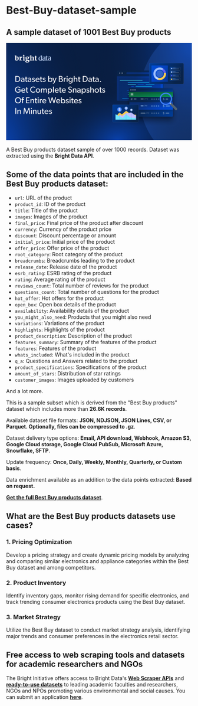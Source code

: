 # Best-Buy-dataset-sample

<h2>A sample dataset of 1001 Best Buy products</h2>

![Best Buy products dataset header](https://github.com/luminati-io/Home-Depot-dataset-sample/blob/main/Home-Depot-datasets.png)

A Best Buy products dataset sample of over 1000 records. Dataset was extracted using the <b>Bright Data API</b>.

<h2>Some of the data points that are included in the Best Buy products dataset:</h2>

* ```url```: URL of the product  
* ```product_id```: ID of the product  
* ```title```: Title of the product  
* ```images```: Images of the product  
* ```final_price```: Final price of the product after discount  
* ```currency```: Currency of the product price  
* ```discount```: Discount percentage or amount  
* ```initial_price```: Initial price of the product  
* ```offer_price```: Offer price of the product  
* ```root_category```: Root category of the product  
* ```breadcrumbs```: Breadcrumbs leading to the product  
* ```release_date```: Release date of the product  
* ```esrb_rating```: ESRB rating of the product  
* ```rating```: Average rating of the product  
* ```reviews_count```: Total number of reviews for the product  
* ```questions_count```: Total number of questions for the product  
* ```hot_offer```: Hot offers for the product  
* ```open_box```: Open box details of the product  
* ```availability```: Availability details of the product  
* ```you_might_also_need```: Products that you might also need  
* ```variations```: Variations of the product  
* ```highlights```: Highlights of the product  
* ```product_description```: Description of the product  
* ```features_summary```: Summary of the features of the product  
* ```features```: Features of the product  
* ```whats_included```: What's included in the product  
* ```q_a```: Questions and Answers related to the product  
* ```product_specifications```: Specifications of the product  
* ```amount_of_stars```: Distribution of star ratings  
* ```customer_images```: Images uploaded by customers  

And a lot more.

This is a sample subset which is derived from the "Best Buy products"
dataset which includes more than <b>26.6K records</b>.

Available dataset file formats: <b>JSON, NDJSON, JSON Lines, CSV, or Parquet. Optionally, files can be compressed to .gz</b>.

Dataset delivery type options: <b>Email, API download, Webhook, Amazon S3, Google Cloud storage, Google Cloud PubSub, Microsoft Azure, Snowflake, SFTP</b>.

Update frequency: <b>Once, Daily, Weekly, Monthly, Quarterly, or Custom basis</b>.

Data enrichment available as an addition to the data points extracted: <b>Based on request.</b>

<b>[Get the full Best Buy products dataset](https://brightdata.com/products/datasets/best-buy)</b>.

<h2>What are the Best Buy products datasets use cases?</h2>

<h3>1. Pricing Optimization</h3>
Develop a pricing strategy and create dynamic pricing models by analyzing and comparing similar electronics and appliance categories within the Best Buy dataset and among competitors.

<h3>2. Product Inventory</h3>
Identify inventory gaps, monitor rising demand for specific electronics, and track trending consumer electronics products using the Best Buy dataset.

<h3>3. Market Strategy</h3>
Utilize the Best Buy dataset to conduct market strategy analysis, identifying major trends and consumer preferences in the electronics retail sector.

<h2>Free access to web scraping tools and datasets for academic researchers and NGOs</h2>

The Bright Initiative offers access to Bright Data's <b>[Web Scraper APIs](https://brightdata.com/products/web-scraper)</b> and <b>[ready-to-use datasets](https://brightdata.com/products/datasets)</b> to leading academic faculties and researchers, NGOs and NPOs promoting various environmental and social causes. You can submit an application <b>[here](https://brightinitiative.com)</b>.
